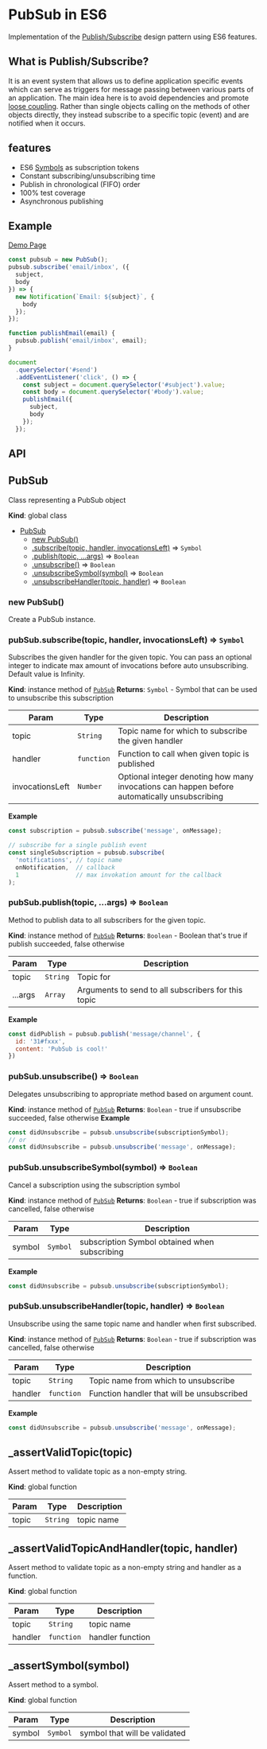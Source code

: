 # PubSub in ES6

Implementation of the [Publish/Subscribe](https://en.wikipedia.org/wiki/Publish%E2%80%93subscribe_pattern) design pattern using ES6 features.

## What is Publish/Subscribe?

It is an event system that allows us to define application specific events which can serve as triggers for message passing between various parts of an application. The main idea here is to avoid dependencies and promote [loose coupling](https://en.wikipedia.org/wiki/Loose_coupling). Rather than single objects calling on the methods of other objects directly, they instead subscribe to a specific topic (event) and are notified when it occurs.

## features

- ES6 [Symbols](https://developer.mozilla.org/en-US/docs/Web/JavaScript/Reference/Global_Objects/Symbol) as subscription tokens
- Constant subscribing/unsubscribing time
- Publish in chronological (FIFO) order
- 100% test coverage
- Asynchronous publishing

## Example

[Demo Page](https://nem035.github.io/pub-sub-es6)

```js
const pubsub = new PubSub();
pubsub.subscribe('email/inbox', ({
  subject,
  body
}) => {
  new Notification(`Email: ${subject}`, {
    body
  });
});

function publishEmail(email) {
  pubsub.publish('email/inbox', email);
}

document
  .querySelector('#send')
  .addEventListener('click', () => {
    const subject = document.querySelector('#subject').value;
    const body = document.querySelector('#body').value;
    publishEmail({
      subject,
      body
    });
  });
```

## API

<a name="PubSub"></a>

## PubSub
Class representing a PubSub object

**Kind**: global class

* [PubSub](#PubSub)
    * [new PubSub()](#new_PubSub_new)
    * [.subscribe(topic, handler, invocationsLeft)](#PubSub+subscribe) ⇒ <code>Symbol</code>
    * [.publish(topic, ...args)](#PubSub+publish) ⇒ <code>Boolean</code>
    * [.unsubscribe()](#PubSub+unsubscribe) ⇒ <code>Boolean</code>
    * [.unsubscribeSymbol(symbol)](#PubSub+unsubscribeSymbol) ⇒ <code>Boolean</code>
    * [.unsubscribeHandler(topic, handler)](#PubSub+unsubscribeHandler) ⇒ <code>Boolean</code>

<a name="new_PubSub_new"></a>

### new PubSub()
Create a PubSub instance.

<a name="PubSub+subscribe"></a>

### pubSub.subscribe(topic, handler, invocationsLeft) ⇒ <code>Symbol</code>
Subscribes the given handler for the given topic.
You can pass an optional integer to indicate max
amount of invocations before auto unsubscribing.
Default value is Infinity.

**Kind**: instance method of <code>[PubSub](#PubSub)</code>
**Returns**: <code>Symbol</code> - Symbol that can be used to unsubscribe this subscription

| Param | Type | Description |
| --- | --- | --- |
| topic | <code>String</code> | Topic name for which to subscribe the given handler |
| handler | <code>function</code> | Function to call when given topic is published |
| invocationsLeft | <code>Number</code> | Optional integer denoting how many invocations can happen before automatically unsubscribing |

**Example**
```js
const subscription = pubsub.subscribe('message', onMessage);

// subscribe for a single publish event
const singleSubscription = pubsub.subscribe(
  'notifications', // topic name
  onNotification,  // callback
  1                // max invokation amount for the callback
);
```
<a name="PubSub+publish"></a>

### pubSub.publish(topic, ...args) ⇒ <code>Boolean</code>
Method to publish data to all subscribers for the given topic.

**Kind**: instance method of <code>[PubSub](#PubSub)</code>
**Returns**: <code>Boolean</code> - Boolean that's true if publish succeeded, false otherwise

| Param | Type | Description |
| --- | --- | --- |
| topic | <code>String</code> | Topic for |
| ...args | <code>Array</code> | Arguments to send to all subscribers for this topic |

**Example**
```js
const didPublish = pubsub.publish('message/channel', {
  id: '31#fxxx',
  content: 'PubSub is cool!'
})
```
<a name="PubSub+unsubscribe"></a>

### pubSub.unsubscribe() ⇒ <code>Boolean</code>
Delegates unsubscribing to appropriate method based on argument count.

**Kind**: instance method of <code>[PubSub](#PubSub)</code>
**Returns**: <code>Boolean</code> - true if unsubscribe succeeded, false otherwise
**Example**
```js
const didUnsubscribe = pubsub.unsubscribe(subscriptionSymbol);
// or
const didUnsubscribe = pubsub.unsubscribe('message', onMessage);
```
<a name="PubSub+unsubscribeSymbol"></a>

### pubSub.unsubscribeSymbol(symbol) ⇒ <code>Boolean</code>
Cancel a subscription using the subscription symbol

**Kind**: instance method of <code>[PubSub](#PubSub)</code>
**Returns**: <code>Boolean</code> - true if subscription was cancelled, false otherwise

| Param | Type | Description |
| --- | --- | --- |
| symbol | <code>Symbol</code> | subscription Symbol obtained when subscribing |

**Example**
```js
const didUnsubscribe = pubsub.unsubscribe(subscriptionSymbol);
```
<a name="PubSub+unsubscribeHandler"></a>

### pubSub.unsubscribeHandler(topic, handler) ⇒ <code>Boolean</code>
Unsubscribe using the same topic name and handler when first subscribed.

**Kind**: instance method of <code>[PubSub](#PubSub)</code>
**Returns**: <code>Boolean</code> - true if subscription was cancelled, false otherwise

| Param | Type | Description |
| --- | --- | --- |
| topic | <code>String</code> | Topic name from which to unsubscribe |
| handler | <code>function</code> | Function handler that will be unsubscribed |

**Example**
```js
const didUnsubscribe = pubsub.unsubscribe('message', onMessage);
```
<a name="_assertValidTopic"></a>

## _assertValidTopic(topic)
Assert method to validate topic as a non-empty string.

**Kind**: global function

| Param | Type | Description |
| --- | --- | --- |
| topic | <code>String</code> | topic name |

<a name="_assertValidTopicAndHandler"></a>

## _assertValidTopicAndHandler(topic, handler)
Assert method to validate topic as a non-empty string
and handler as a function.

**Kind**: global function

| Param | Type | Description |
| --- | --- | --- |
| topic | <code>String</code> | topic name |
| handler | <code>function</code> | handler function |

<a name="_assertSymbol"></a>

## _assertSymbol(symbol)
Assert method to a symbol.

**Kind**: global function

| Param | Type | Description |
| --- | --- | --- |
| symbol | <code>Symbol</code> | symbol that will be validated |
